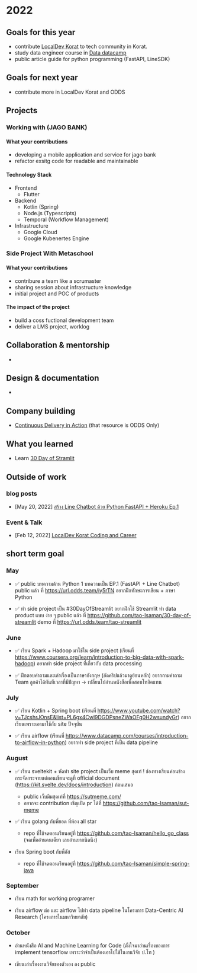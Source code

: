 # 2022
## Goals for this year

* contribute [LocalDev Korat](https://www.facebook.com/localdev.korat) to tech community in Korat.
* study data engineer course in [Data datacamp](https://www.datacamp.com/)
* public article guide for python programming (FastAPI, LineSDK)

## Goals for next year

* contribute more in LocalDev Korat and ODDS

## Projects

### Working with (JAGO BANK)

#### What your contributions

* developing a mobile application and service for jago bank 
* refactor exsitg code for readable and maintainable

#### Technology Stack

* Frontend
    * Flutter
* Backend
    * Kotlin (Spring)
    * Node.js (Typescripts)
    * Temporal (Workflow Management)
* Infrastructure
    * Google Cloud
    * Google Kubenertes Engine

### Side Project With Metaschool

#### What your contributions

* contribure a team like a scrumaster 
* sharing session about infrastructure knowledge
* initial project and POC of products

#### The impact of the project
* build a coss fuctional development team 
* deliver a LMS project, worklog


## Collaboration & mentorship

*

## Design & documentation

*

## Company building

* [Continuous Delivery in Action](https://drive.google.com/drive/u/4/folders/1EEJWmIxHrVuXfZZkyYrD_E-4NKrX-hfs) (that resource is ODDS Only)

## What you learned

* Learn [30 Day of Stramlit](https://share.streamlit.io/tao-isaman/30-day-of-streamlit/main/main.py)

## Outside of work

### blog posts
* [May 20, 2022] [สร้าง Line Chatbot ด้วย Python FastAPI + Heroku Ep.1](https://url.odds.team/iy5rTN)

### Event & Talk
* [Feb 12, 2022] [LocalDev Korat Coding and Career](https://www.facebook.com/localdev.korat/photos/a.116318094282005/116317537615394/)


## short term goal

### May
* ✅ public บทความด้าน Python 1 บทความเป็น EP.1 (FastAPI + Line Chatbot) public แล้ว ที่ https://url.odds.team/iy5rTN อยากฝึกทักษะการเขียน + ภาษา Python

* ✅ ทำ side project เป็น #30DayOfStreamlit อยากฝึกใช้ Streamlit ทำ data product แบบ ง่าย ๆ  public แล้ว ที่ https://github.com/tao-Isaman/30-day-of-streamlit demo ที่ https://url.odds.team/tao-streamlit

### June
* ✅ เรียน Spark + Hadoop มาใช้ใน side project (เรียนที่ https://www.coursera.org/learn/introduction-to-big-data-with-spark-hadoop) อยากทำ side project ที่เกี่ยวกับ data processing 

* ✅ ฝึกตอบคำถามและเล่าเรื่องเป็นภาษาอังกฤษ (อัดคริปแล้วมาดูย้อนหลัก) อยากถามคำถาม Team ลูกค้าได้ทันทีเวลาที่มีปัญหา -> เปลี่ยนไปอ่านหนังสือเพื่อสอบโทอิคแทน

### July
* ✅ เรียน Kotlin + Spring boot (เรียนที่ https://www.youtube.com/watch?v=TJcshrJOnsE&list=PL6gx4Cwl9DGDPsneZWaOFg0H2wsundyGr) อยากเรียนเพราะเอามาใช้กับ site ปัจจุบัน

* ✅ เรียน airflow (เรียนที่ https://www.datacamp.com/courses/introduction-to-airflow-in-python) อยากทำ side project ที่เป็น data pipeline 

### August 
* ✅ เรียน sveltekit + หัดทำ site project เป็นเว็บ meme สุดเท่ ! ช่องทางเรียนค่อนข้างกระจัดกระจายแต่ตอนเขียนจะดูที่ official document (https://kit.svelte.dev/docs/introduction) ก่อนเสมอ  
   * public เว็บมีมสุดเท่ที่ https://sutmeme.com/ 
   * อยากจะ contribution เชิญเปิด pr ได้ที่ https://github.com/tao-Isaman/sut-meme

* ✅ เรียน golang กับพี่ยอด ที่ห้อง all star
   * repo ที่ใช้จดตอนเรียนอยู่ที่ https://github.com/tao-Isaman/hello_go_class (จดเพื่ออ่านคนเดียว เลยอ่านยากนิดนึง)

* เรียน Spring boot กับพี่อัส 
   * repo ที่ใช้จดตอนเรียนอยู่ที่ https://github.com/tao-Isaman/simple-spring-java

### September 
* เรียน math for working programer

* เรียน airflow ต่อ และ airflow ไปทำ data pipeline ในโครงการ Data-Centric AI Research  (โครงการในมหาวิทยาลัย)

### October

* อ่านหนังสือ AI and Machine Learning for Code (ตั้งใจมาอ่านเรื่องของการ implement tensorflow เพราะว่าจำเป็นต้องเอาไปใช้ในงานวิจัย ป.โท )

* เขียนเล่าเรื่องงานวิจัยของตัวเอง ลง public

